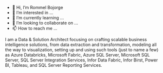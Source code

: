 - 👋 Hi, I’m Rommel Bojorge
- 👀 I’m interested in ...
- 🌱 I’m currently learning ...
- 💞️ I’m looking to collaborate on ...
- 📫 How to reach me ...

I am a Data & Solution Architect focusing on crafting scalable business intelligence solutions, from data extraction and transformation, modeling all the way to visualization, setting up and using such tools (just to name a few) as Azure Databricks, Microsoft Fabric, Azure SQL Server, Microsoft SQL Server, SQL Server Integration Services, Infor Data Fabric, Infor Birst, Power BI, Tableau, and SQL Server Reporting Services.


<!---
rbojorge/rbojorge is a ✨ special ✨ repository because its `README.md` (this file) appears on your GitHub profile.
You can click the Preview link to take a look at your changes.
--->
